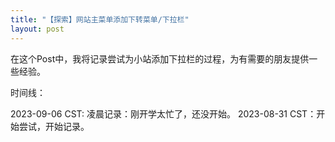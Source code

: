 ```yaml
---
title: "【探索】网站主菜单添加下转菜单/下拉栏"
layout: post
---
```


在这个Post中，我将记录尝试为小站添加下拉栏的过程，为有需要的朋友提供一些经验。

时间线：

2023-09-06 CST: 凌晨记录：刚开学太忙了，还没开始。
2023-08-31 CST：开始尝试，开始记录。